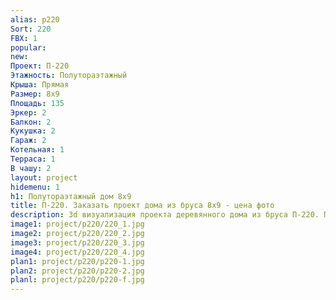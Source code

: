 ```yaml
---
alias: p220
Sort: 220
FBX: 1
popular: 
new: 
Проект: П-220
Этажность: Полутораэтажный
Крыша: Прямая
Размер: 8х9
Площадь: 135
Эркер: 2
Балкон: 2
Кукушка: 2
Гараж: 2
Котельная: 1
Терраса: 1
В чашу: 2
layout: project
hidemenu: 1
h1: Полутораэтажный дом 8х9
title: П-220. Заказать проект дома из бруса 8х9 - цена фото
description: 3d визуализация проекта деревянного дома из бруса П-220. Площадь 135 м2, размер 8х9. Вы можете внести любые изменения в проект.
image1: project/p220/220_1.jpg
image2: project/p220/220_2.jpg
image3: project/p220/220_3.jpg
image4: project/p220/220_4.jpg
plan1: project/p220/p220-1.jpg
plan2: project/p220/p220-2.jpg
planl: project/p220/p220-f.jpg
---
```

